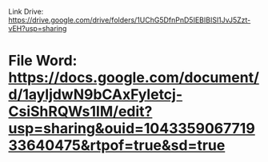 Link Drive: https://drive.google.com/drive/folders/1UChG5DfnPnD5IEBIBISl1JvJ5Zzt-vEH?usp=sharing
# File Word: https://docs.google.com/document/d/1ayljdwN9bCAxFyletcj-CsiShRQWs1IM/edit?usp=sharing&ouid=104335906771933640475&rtpof=true&sd=true
